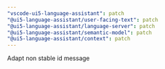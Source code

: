 ```yaml
---
"vscode-ui5-language-assistant": patch
"@ui5-language-assistant/user-facing-text": patch
"@ui5-language-assistant/language-server": patch
"@ui5-language-assistant/semantic-model": patch
"@ui5-language-assistant/context": patch
---
```


Adapt non stable id message

